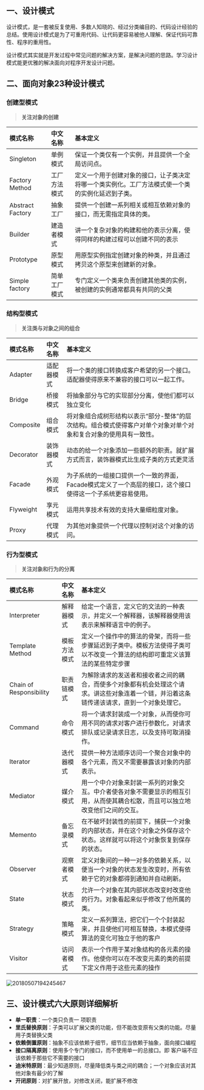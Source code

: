 ## 一、设计模式

​	设计模式，是一套被反复使用、多数人知晓的、经过分类编目的、代码设计经验的总结。使用设计模式是为了可重用代码、让代码更容易被他人理解、保证代码可靠性、程序的重用性。

​	设计模式其实就是开发过程中常见问题的解决方案，是解决问题的思路。学习设计模式能更优雅的解决面向对程序开发设计问题。

## 二、面向对象23种设计模式

### 创建型模式

> **关注对象的创建**

| 模式名称         | 中文名称     | 基本定义                                                     |
| :--------------- | :----------- | :----------------------------------------------------------- |
| Singleton        | 单例模式     | 保证一个类仅有一个实例，并且提供一个全局访问点。             |
| Factory Method   | 工厂方法模式 | 定义一个用于创建对象的接口，让子类决定将哪一个类实例化。工厂方法模式使一个类的实例化延迟到子类。 |
| Abstract Factory | 抽象工厂     | 提供一个创建一系列相关或相互依赖对象的接口，而无需指定具体的类。 |
| Builder          | 建造者模式   | 讲一个复杂对象的构建和他的表示分离，使得同样的构建过程可以创建不同的表示 |
| Prototype        | 原型模式     | 用原型实例指定创建对象的种类，并且通过拷贝这个原型来创建新的对象。 |
| Simple factory   | 简单工厂模式 | 专门定义一个类来负责创建其他类的实例，被创建的实例通常都具有共同的父类 |


### 结构型模式

> **关注类与对象之间的组合**

| 模式名称  | 中文名称   | 基本定义                                                     |
| :-------- | :--------- | :----------------------------------------------------------- |
| Adapter   | 适配器模式 | 将一个类的接口转换成客户希望的另一个接口。适配器使得原来不兼容的接口可以一起工作。 |
| Bridge    | 桥接模式   | 将抽象部分与它的实现部分分离，使他们都可以独立变化           |
| Composite | 组合模式   | 将对象组合成树形结构以表示“部分-整体”的层次结构。组合模式使得客户对单个对象对单个对象和复合对象的使用具有一致性。 |
| Decorator | 装饰器模式 | 动态的给一个对象添加一些额外的职责。就扩展方式而言，装饰器模式比生成子类的方式更灵活 |
| Facade    | 外观模式   | 为子系统的一组接口提供一个一致的界面，Facade模式定义了一个高层的接口，这个接口使得这一个子系统更容易使用。 |
| Flyweight | 享元模式   | 运用共享技术有效的支持大量细粒度对象。                       |
| Proxy     | 代理模式   | 为其他对象提供一个代理以控制对这个对象的访问。               |

### 行为型模式

> **关注对象和行为的分离**

| 模式名称                | 中文名称     | 基本定义                                                     |
| :---------------------- | :----------- | :----------------------------------------------------------- |
| Interpreter             | 解释器模式   | 给定一个语言，定义它的文法的一种表示，并定义一个解释器，该解释器使用该表示来解释语言中的例子。 |
| Template Method         | 模板方法模式 | 定义一个操作中的算法的骨架，而将一些步骤延迟到子类中。模板方法使得子类可以不改变一个算法的结构即可重定义该算法的某些特定步骤 |
| Chain of Responsibility | 职责链模式   | 为解除请求的发送者和接收者之间的耦合，而使多个对象都有机会处理这个请求。讲这些对象连着一个链，并沿着这条链传递该请求，直到一个对象处理它。 |
| Command                 | 命令模式     | 将一个请求封装成一个对象，从而使你可用不同的请求对客户进行参数化，对请求排队或记录请求日志，以及支持可取消操作。 |
| Iterator                | 迭代器模式   | 提供一种方法顺序访问一个聚合对象中的各个元素，而又不需要暴露该对象的内部表示。 |
| Mediator                | 媒介模式     | 用一个中介对象来封装一系列的对象交互。中介者使各对象不需要显示的相互引用，从而使其耦合松散，而且可以独立地改变他们之间的交互。 |
| Memento                 | 备忘录模式   | 在不破坏封装性的前提下，捕获一个对象的内部状态，并在这个对象之外保存这个状态。这样就可以将这个对象恢复到保存的状态。 |
| Observer                | 观察者模式   | 定义对象间的一种一对多的依赖关系，以便当一个对象的状态发生改变时，所有依赖于它的对象都得到通知并自动刷新。 |
| State                   | 状态模式     | 允许一个对象在其内部状态改变时改变他的行为。对象看起来似乎修改了他所属的类。 |
| Strategy                | 策略模式     | 定义一系列算法，把它们一个个封装起来，并且使他们可相互替换，本模式使得算法的变化可独立于他的客户 |
| Visitor                 | 访问者模式   | 表示一个作用于某对象结构的各元素的操作。他使你可以在不改变元素的类的前提下定义作用于这些元素的操作 |



![20180507194245467](https://i.loli.net/2021/01/26/sNjvd3CGhMU5oDQ.png)



## 三、设计模式六大原则详细解析

- **单一职责**：一个类只负责一 项职责
- **里氏替换原则**：子类可以扩展父类的功能，但不能改变原有父类的功能。尽量用子类替换父类
- **依赖倒置原则**：抽象不应该依赖于细节，细节应当依赖于抽象，面向接口编程
- **接口隔离原则**：使用多个专门的接口，而不使用单一的总接口。即 客户端不应该依赖于那些它不需要的接口
- **迪米特原则**：最少知道原则，尽量降低类与类之间的耦合；一个对象应该对其他对象有最少的了解
- **开闭原则**：对扩展开放，对修改关闭，能扩展不修改
